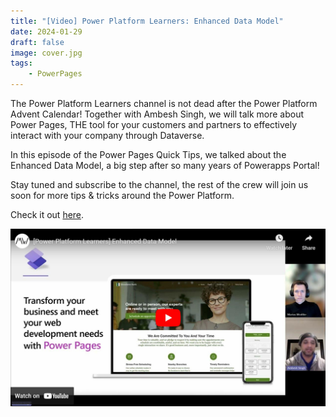 ```yaml
---
title: "[Video] Power Platform Learners: Enhanced Data Model"
date: 2024-01-29
draft: false
image: cover.jpg
tags: 
    - PowerPages
---
```


The Power Platform Learners channel is not dead after the  Power  Platform Advent Calendar! Together with Ambesh Singh, we will talk more about Power Pages, THE tool for your customers and partners to effectively interact with your company through Dataverse.

In this episode of the Power Pages Quick Tips, we talked about the Enhanced Data Model, a big step after so many years of Powerapps Portal!

Stay tuned and subscribe to the channel, the rest of the crew will join us soon for more tips & tricks around the Power Platform.

Check it out [here](https://youtu.be/KthV8DhJ1AQ).

[![](video.jpg)](https://youtu.be/KthV8DhJ1AQ)